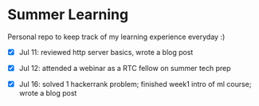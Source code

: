 # Summer Learning 
Personal repo to keep track of my learning experience everyday :)
 
- [x] Jul 11: reviewed http server basics, wrote a blog post
- [x] Jul 12: attended a webinar as a RTC fellow on summer tech prep
- [x] Jul 16: solved 1 hackerrank problem; finished week1 intro of ml course; wrote a blog post 


